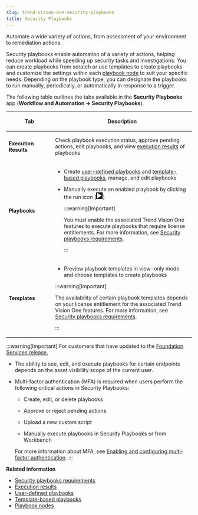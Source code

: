 ```yaml
---
slug: trend-vision-one-security-playbooks
title: Security Playbooks
---
```


Automate a wide variety of actions, from assessment of your environment to remediation actions.

Security playbooks enable automation of a variety of actions, helping reduce workload while speeding up security tasks and investigations. You can create playbooks from scratch or use templates to create playbooks and customize the settings within each [playbook node](playbook-nodes.md) to suit your specific needs. Depending on the playbook type, you can designate the playbooks to run manually, periodically, or automatically in response to a trigger.

The following table outlines the tabs available in the **Security Playbooks** app (**Workflow and Automation → Security Playbooks**).

<table>
<colgroup>
<col style="width: 25%" />
<col style="width: 75%" />
</colgroup>
<thead>
<tr>
<th><p>Tab</p></th>
<th><p>Description</p></th>
</tr>
</thead>
<tbody>
<tr>
<td><p><strong>Execution Results</strong></p></td>
<td><p>Check playbook execution status, approve pending actions, edit playbooks, and view <a href="trend-vision-one-execution-results">execution results</a> of playbooks</p></td>
</tr>
<tr>
<td><p><strong>Playbooks</strong></p></td>
<td><ul>
<li><p>Create <a href="trend-vision-one-user-defined-playbooks">user-defined playbooks</a> and <a href="trend-vision-one-template-based-playbooks">template-based playbooks</a>, manage, and edit playbooks</p></li>
<li><p>Manually execute an enabled playbook by clicking the run icon (<img src="./images/run=fddd0df8-993a-4aa5-b09c-51ad84aec2a4.webp" />)</p>


:::warning[Important]

<p>You must enable the associated Trend Vision One features to execute playbooks that require license entitlements. For more information, see <a href="trend-vision-one-security-playbooks-requirements">Security playbooks requirements</a>.</p>


:::

</li>
</ul></td>
</tr>
<tr>
<td><p><strong>Templates</strong></p></td>
<td><ul>
<li><p>Preview playbook templates in view-only mode and choose templates to create playbooks</p></li>
</ul>


:::warning[Important]

<p>The availability of certain playbook templates depends on your license entitlement for the associated Trend Vision One features. For more information, see <a href="trend-vision-one-security-playbooks-requirements">Security playbooks requirements</a>.</p>


:::

</td>
</tr>
</tbody>
</table>

:::warning[Important]
For customers that have updated to the [Foundation Services release](update-foundation-services-release.md),

- The ability to see, edit, and execute playbooks for certain endpoints depends on the asset visibility scope of the current user.

- Multi-factor authentication (MFA) is required when users perform the following critical actions in Security Playbooks:

  - Create, edit, or delete playbooks

  - Approve or reject pending actions

  - Upload a new custom script

  - Manually execute playbooks in Security Playbooks or from Workbench

  For more information about MFA, see [Enabling and configuring multi-factor authentication](enable-confige-mfa.md).
:::

**Related information**

- [Security playbooks requirements](security-playbooks-requirements.md "View the required entitlement needed to access each type of playbook.")
- [Execution results](execution-results.md "Check overall execution status and execution results of playbooks.")
- [User-defined playbooks](user-defined-playbooks.md "Learn about creating user-defined playbooks to improve your company's response to possible security risks.")
- [Template-based playbooks](template-based-playbooks.md "Learn about creating template-based playbooks to automate and orchestrate your response to security incidents.")
- [Playbook nodes](playbook-nodes.md "View a list of playbook nodes.")
